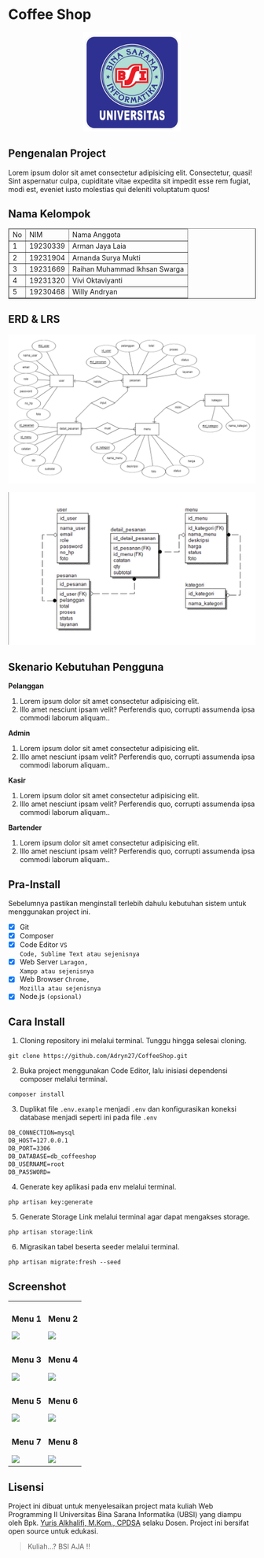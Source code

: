 # Coffee Shop

<p align="center"><img src="public/image/UBSI.png" width="200" alt="Logo UBSI"></p>


## Pengenalan Project

Lorem ipsum dolor sit amet consectetur adipisicing elit. Consectetur, quasi! Sint aspernatur culpa, cupiditate vitae expedita sit impedit esse rem fugiat, modi est, eveniet iusto molestias qui deleniti voluptatum quos!

## Nama Kelompok
<table border="1">
  <thead>
    <tr>
      <td>No</td>
      <td>NIM</td>
      <td>Nama Anggota</td>
    </tr>
  <thead>
  <tbody>
    <tr>
      <td>1</td>
      <td>19230339</td>
      <td>Arman Jaya Laia</td>
    </tr>
    <tr>
      <td>2</td>
      <td>19231904</td>
      <td>Arnanda Surya Mukti</td>
    </tr>
    <tr>
      <td>3</td>
      <td>19231669</td>
      <td>Raihan Muhammad Ikhsan Swarga</td>
    </tr>
    <tr>
      <td>4</td>
      <td>19231320</td>
      <td>Vivi Oktaviyanti</td>
    </tr>
    <tr>
      <td>5</td>
      <td>19230468</td>
      <td>Willy Andryan</td>
    </tr>
  </tbody>
</table>

## ERD & LRS
<p align="center"><img src="public/image/ERD.png" width="600" alt="ERD"></p>
<p align="center"><img src="public/image/LRS.jpeg" width="600" alt="LRS"></p>

## Skenario Kebutuhan Pengguna
<strong>Pelanggan</strong>
<ol>
<li>Lorem ipsum dolor sit amet consectetur adipisicing elit.</li>
<li>Illo amet nesciunt ipsam velit? Perferendis quo, corrupti assumenda ipsa commodi laborum aliquam..</li>
</ol>

<strong>Admin</strong>
<ol>
<li>Lorem ipsum dolor sit amet consectetur adipisicing elit.</li>
<li>Illo amet nesciunt ipsam velit? Perferendis quo, corrupti assumenda ipsa commodi laborum aliquam..</li>
</ol>

<strong>Kasir</strong>
<ol>
<li>Lorem ipsum dolor sit amet consectetur adipisicing elit.</li>
<li>Illo amet nesciunt ipsam velit? Perferendis quo, corrupti assumenda ipsa commodi laborum aliquam..</li>
</ol>

<strong>Bartender</strong>
<ol>
<li>Lorem ipsum dolor sit amet consectetur adipisicing elit.</li>
<li>Illo amet nesciunt ipsam velit? Perferendis quo, corrupti assumenda ipsa commodi laborum aliquam..</li>
</ol>
<!-- Sesuaikan dengan hak akses dari project masing-masing kelompok -->

## Pra-Install
Sebelumnya pastikan menginstall terlebih dahulu kebutuhan sistem untuk menggunakan project ini.
- [x] Git
- [x] Composer
- [x] Code Editor <code>VS Code, Sublime Text atau sejenisnya</code>
- [x] Web Server <code>Laragon, Xampp atau sejenisnya</code>
- [x] Web Browser <code>Chrome, Mozilla atau sejenisnya</code>
- [x] Node.js <code>(opsional)</code>

## Cara Install
1. Cloning repository ini melalui terminal. Tunggu hingga selesai cloning.
```
git clone https://github.com/Adryn27/CoffeeShop.git
```
<!-- Ubah link diatas dengan link repository yang kalian -->

2.  Buka project menggunakan Code Editor, lalu inisiasi dependensi composer melalui terminal.
```
composer install
```
3. Duplikat file `.env.example` menjadi `.env` dan konfigurasikan koneksi database menjadi seperti ini pada file `.env`
```
DB_CONNECTION=mysql
DB_HOST=127.0.0.1
DB_PORT=3306
DB_DATABASE=db_coffeeshop
DB_USERNAME=root
DB_PASSWORD=
```
<!-- Ubah nama DB sesuai nama DB projectnya -->

4. Generate key aplikasi pada env melalui terminal.
```
php artisan key:generate
```
5. Generate Storage Link melalui terminal agar dapat mengakses storage.
```
php artisan storage:link
```
6. Migrasikan tabel beserta seeder melalui terminal.
```
php artisan migrate:fresh --seed
```

## Screenshot
<table width="100%">
<tr>
<td><h3 align="center">Menu 1</h3><img src="folder/image1.jpg"></td>
<td><h3 align="center">Menu 2</h3><img src="folder/image2.jpg"></td>
</tr>
<tr>
<td><h3 align="center">Menu 3</h3><img src="folder/image3.jpg"></td>
<td><h3 align="center">Menu 4</h3><img src="folder/image4.jpg"></td>
</tr>
<tr>
<td><h3 align="center">Menu 5</h3><img src="folder/image5.jpg"></td>
<td><h3 align="center">Menu 6</h3><img src="folder/image6.jpg"></td>
</tr>
<tr>
<td><h3 align="center">Menu 7</h3><img src="folder/image7.jpg"></td>
<td><h3 align="center">Menu 8</h3><img src="folder/image8.jpg"></td>
</tr>
</table>

## Lisensi

Project ini dibuat untuk menyelesaikan project mata kuliah Web Programming II Universitas Bina Sarana Informatika (UBSI) yang diampu oleh Bpk. <a href="https://github.com/yuris60">Yuris Alkhalifi, M.Kom., CPDSA</a> selaku Dosen. Project ini bersifat open source untuk edukasi.
<!-- Kalian boleh mengubah bentuk lisensi ini sesuai kesepakatan kelompok apakah akan bersifat open source atau tidak -->
<blockquote>Kuliah...? BSI AJA !!</blockquote>